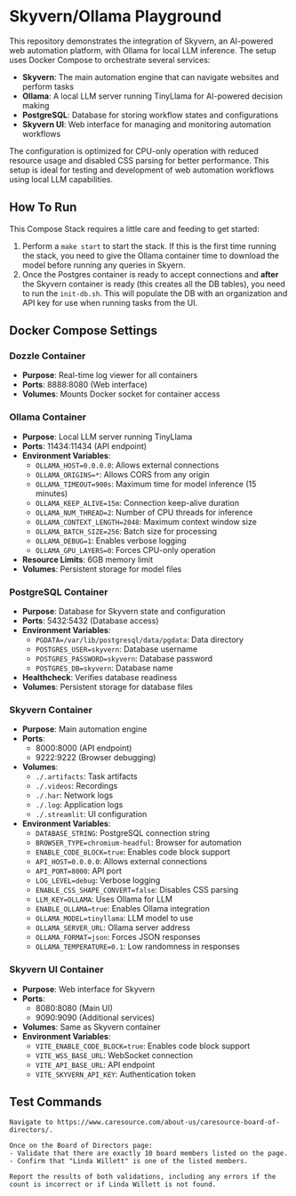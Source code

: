 # Skyvern/Ollama Playground
This repository demonstrates the integration of Skyvern, an AI-powered web automation platform, with Ollama for local LLM inference. The setup uses Docker Compose to orchestrate several services:

- **Skyvern**: The main automation engine that can navigate websites and perform tasks
- **Ollama**: A local LLM server running TinyLlama for AI-powered decision making
- **PostgreSQL**: Database for storing workflow states and configurations
- **Skyvern UI**: Web interface for managing and monitoring automation workflows

The configuration is optimized for CPU-only operation with reduced resource usage and disabled CSS parsing for better performance. This setup is ideal for testing and development of web automation workflows using local LLM capabilities.

## How To Run
This Compose Stack requires a little care and feeding to get started:
1. Perform a `make start` to start the stack. If this is the first time running the stack, you need to give the Ollama container time to download the model before running any queries in Skyern.
2. Once the Postgres container is ready to accept connections and **after** the Skyvern container is ready (this creates all the DB tables), you need to run the `init-db.sh`. This will populate the DB with an organization and API key for use when running tasks from the UI.

## Docker Compose Settings

### Dozzle Container
- **Purpose**: Real-time log viewer for all containers
- **Ports**: 8888:8080 (Web interface)
- **Volumes**: Mounts Docker socket for container access

### Ollama Container
- **Purpose**: Local LLM server running TinyLlama
- **Ports**: 11434:11434 (API endpoint)
- **Environment Variables**:
  - `OLLAMA_HOST=0.0.0.0`: Allows external connections
  - `OLLAMA_ORIGINS=*`: Allows CORS from any origin
  - `OLLAMA_TIMEOUT=900s`: Maximum time for model inference (15 minutes)
  - `OLLAMA_KEEP_ALIVE=15m`: Connection keep-alive duration
  - `OLLAMA_NUM_THREAD=2`: Number of CPU threads for inference
  - `OLLAMA_CONTEXT_LENGTH=2048`: Maximum context window size
  - `OLLAMA_BATCH_SIZE=256`: Batch size for processing
  - `OLLAMA_DEBUG=1`: Enables verbose logging
  - `OLLAMA_GPU_LAYERS=0`: Forces CPU-only operation
- **Resource Limits**: 6GB memory limit
- **Volumes**: Persistent storage for model files

### PostgreSQL Container
- **Purpose**: Database for Skyvern state and configuration
- **Ports**: 5432:5432 (Database access)
- **Environment Variables**:
  - `PGDATA=/var/lib/postgresql/data/pgdata`: Data directory
  - `POSTGRES_USER=skyvern`: Database username
  - `POSTGRES_PASSWORD=skyvern`: Database password
  - `POSTGRES_DB=skyvern`: Database name
- **Healthcheck**: Verifies database readiness
- **Volumes**: Persistent storage for database files

### Skyvern Container
- **Purpose**: Main automation engine
- **Ports**: 
  - 8000:8000 (API endpoint)
  - 9222:9222 (Browser debugging)
- **Volumes**: 
  - `./.artifacts`: Task artifacts
  - `./.videos`: Recordings
  - `./.har`: Network logs
  - `./.log`: Application logs
  - `./.streamlit`: UI configuration
- **Environment Variables**:
  - `DATABASE_STRING`: PostgreSQL connection string
  - `BROWSER_TYPE=chromium-headful`: Browser for automation
  - `ENABLE_CODE_BLOCK=true`: Enables code block support
  - `API_HOST=0.0.0.0`: Allows external connections
  - `API_PORT=8000`: API port
  - `LOG_LEVEL=debug`: Verbose logging
  - `ENABLE_CSS_SHAPE_CONVERT=false`: Disables CSS parsing
  - `LLM_KEY=OLLAMA`: Uses Ollama for LLM
  - `ENABLE_OLLAMA=true`: Enables Ollama integration
  - `OLLAMA_MODEL=tinyllama`: LLM model to use
  - `OLLAMA_SERVER_URL`: Ollama server address
  - `OLLAMA_FORMAT=json`: Forces JSON responses
  - `OLLAMA_TEMPERATURE=0.1`: Low randomness in responses

### Skyvern UI Container
- **Purpose**: Web interface for Skyvern
- **Ports**: 
  - 8080:8080 (Main UI)
  - 9090:9090 (Additional services)
- **Volumes**: Same as Skyvern container
- **Environment Variables**:
  - `VITE_ENABLE_CODE_BLOCK=true`: Enables code block support
  - `VITE_WSS_BASE_URL`: WebSocket connection
  - `VITE_API_BASE_URL`: API endpoint
  - `VITE_SKYVERN_API_KEY`: Authentication token

## Test Commands
```
Navigate to https://www.caresource.com/about-us/caresource-board-of-directors/.

Once on the Board of Directors page:
- Validate that there are exactly 10 board members listed on the page.
- Confirm that "Linda Willett" is one of the listed members.

Report the results of both validations, including any errors if the count is incorrect or if Linda Willett is not found.
```
